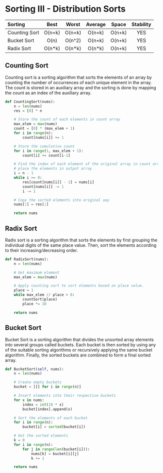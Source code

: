 # Sorting III - Distribution Sorts

| Sorting        | Best      | Worst    | Average  | Space     | Stability |
| :------------- | :-------: | :------: | :------: | :-------: | :-------: |
| Counting Sort  | O(n+k)   | O(n+k)    | O(n+k)   | O(n+k)    | YES       |
| Bucket Sort    | O(n)     | O(n^2)    | O(n+k)   | O(n+k)    | YES       |
| Radix Sort     | O(n*k)   | O(n*k)    | O(n*k)   | O(n+k)    | YES       |

## Counting Sort

Counting sort is a sorting algorithm that sorts the elements of an array by counting the number of occurrences of each unique element in the array. The count is stored in an auxiliary array and the sorting is done by mapping the count as an index of the auxiliary array.
```py
def CountingSort(nums):
    n = len(nums)
    res = [0] * n

    # Store the count of each elements in count array
    max_elem = max(nums)
    count = [0] * (max_elem + 1)
    for i in range(n):
        count[nums[i]] += 1

    # Store the cumulative count
    for i in range(1, max_elem + 1):
        count[i] += count[i-1]

    # Find the index of each element of the original array in count array
    # place the elements in output array
    i = n - 1
    while i >= 0:
        res[count[nums[i]] - 1] = nums[i]
        count[nums[i]] -= 1
        i -= 1

    # Copy the sorted elements into original aay
    nums[:] = res[:]

    return nums
```

## Radix Sort

Radix sort is a sorting algorithm that sorts the elements by first grouping the individual digits of the same place value. Then, sort the elements according to their increasing/decreasing order.
```py
def RadixSort(nums):
    n = len(nums)

    # Get maximum element
    max_elem = max(nums)

    # Apply counting sort to sort elements based on place value.
    place = 1
    while max_elem // place > 0:
        countSort(place)
        place *= 10

    return nums
```

## Bucket Sort

Bucket Sort is a sorting algorithm that divides the unsorted array elements into several groups called buckets. Each bucket is then sorted by using any of the suitable sorting algorithms or recursively applying the same bucket algorithm. Finally, the sorted buckets are combined to form a final sorted array.
```py
def BucketSort(self, nums):
    n = len(nums)

    # Create empty buckets
    bucket = [[] for i in range(n)]

    # Insert elements into their respective buckets
    for x in nums:
        index = int(10 * x)
        bucket[index].append(x)

    # Sort the elements of each bucket
    for i in range(n):
        bucket[i] = sorted(bucket[i])

    # Get the sorted elements
    k = 0
    for i in range(n):
        for j in range(len(bucket[i])):
            nums[k] = bucket[i][j]
            k += 1

    return nums
```
